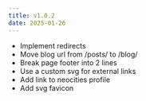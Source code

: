 ```yaml
---
title: v1.0.2
date: 2025-01-26
---
```


- Implement redirects
- Move blog url from /posts/ to /blog/
- Break page footer into 2 lines
- Use a custom svg for external links
- Add link to neocities profile
- Add svg favicon
